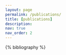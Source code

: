```yaml
---
layout: page
permalink: /publications/
title: [publications]
description:
nav: true
nav_order: 2
---
```


<!-- _pages/publications.md -->
<div class="publications">

{% bibliography %}

</div>

